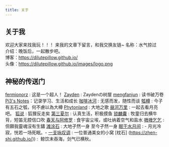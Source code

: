 ```yaml
---
title: 关于
---
```

## 关于我

欢迎大家来找我玩！！！
来我的文章下留言，和我交换友链~
名称：水气掠过  
介绍：晚饭后，一起散步吧。  
博客：https://dilutepillow.github.io/  
头像：https://dilutepillow.github.io/images/logo.png


## 神秘的传送门

[fermionorz](http://fermionorz.github.io/) : 这是一个超人！
[Zayden](http://lures2019.github.io/) : Zaydenの树屋
[mengfanjun](http://mfjblog.top) : 读书破万卷
[Pi3's Notes](https://blog.pi3.fun/)：记录学习、生活和成长
[咖啡冰河](https://blog.mysto.cyou/) : 无感而发，随性而谈
[瓠樽](https://blog.dylanwu.space/) : 今子有五石之瓠，何不慮以為大樽
[Phytonland](https://phytonland.space/) : 大地之歌
[昼河万里](https://tothemoonriver.icu/) : 一起去看月亮吧。
[狐说](https://blog.southfox.me/) : 狐狸反走矣
[第三夏尔](https://thirdshire.com/) : 认真生活，积极摸鱼
[锁麟囊](https://www.kylinbag.top/) : 牧童归去横牛背，短笛无腔信口吹
[春天与阿修罗](https://harushuura.vip/) : 食宇宙尘埃，或吐纳着空气和盐水
[嘰嘰乞乞](https://www.gigigatgat.ca/) : 但願我靈魂沒有生鏽
[滩涂石](https://bcyh.one/) : 大地孑然一身 至今孑然一身
[眠于水月间](https://www.sleepymoon.cyou) : - 月光冷寂，恍若一场死眠。-
[一支咏叹调](https://turquoise.one/) : 一位普通美女的小窝
[枕石] (https://zhen-shi.github.io/)) :  鲸饮未吞海，剑气已横秋。